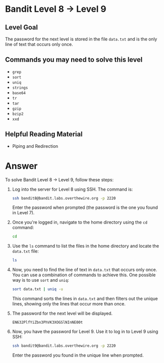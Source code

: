 # Bandit Level 8 → Level 9

## Level Goal

The password for the next level is stored in the file `data.txt` and is the only line of text that occurs only once.

## Commands you may need to solve this level

- `grep`
- `sort`
- `uniq`
- `strings`
- `base64`
- `tr`
- `tar`
- `gzip`
- `bzip2`
- `xxd`

## Helpful Reading Material

- Piping and Redirection

# Answer

To solve Bandit Level 8 → Level 9, follow these steps:

1. Log into the server for Level 8 using SSH. The command is:

   ```bash
   ssh bandit8@bandit.labs.overthewire.org -p 2220
   ```

   Enter the password when prompted (the password is the one you found in Level 7).

2. Once you're logged in, navigate to the home directory using the `cd` command:

   ```bash
   cd
   ```

3. Use the `ls` command to list the files in the home directory and locate the `data.txt` file:

   ```bash
   ls
   ```

4. Now, you need to find the line of text in `data.txt` that occurs only once. You can use a combination of commands to achieve this. One possible way is to use `sort` and `uniq`:

   ```bash
   sort data.txt | uniq -u
   ```

   This command sorts the lines in `data.txt` and then filters out the unique lines, showing only the lines that occur more than once.

5. The password for the next level will be displayed.

   ```
   EN632PlfYiZbn3PhVK3XOGSlNInNE00t
   ```

6. Now, you have the password for Level 9. Use it to log in to Level 9 using SSH:

   ```bash
   ssh bandit9@bandit.labs.overthewire.org -p 2220
   ```

   Enter the password you found in the unique line when prompted.
